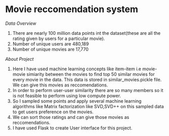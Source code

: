 # Movie reccomendation system

*Data Overview*
  1. There are nearly 100 million data points int the dataset(these are all the rating given by users for a particular movie).
  2. Number of unique users are 480,189
  3. Number of unique movies are 17,770

*About Project* 
  1. Here I have used machine learning concepts like item-item i.e movie-movie simiarity between the movies to find top 50 similar movies for every movie in the data. This data is stored in similar_movies.pickle file. We can give this movies as reccomendations. 
  2. In order to perform user-user similarity there are so many members so it is not feasible to perform using low compute power.
  3. So I sampled some points and apply several machine learning algorithms like Matrix factorization like SVD,SVD++ on this sampled data to get users preference on the movies.
  4. We can sort those ratings and can give those movies as reccomendations. 
  5. I have used Flask to create User interface for this project.
